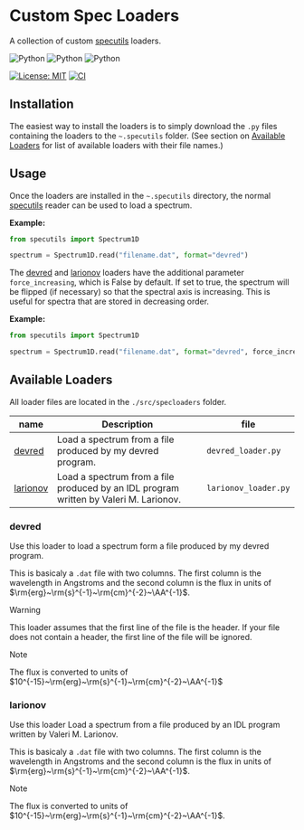 # Custom Spec Loaders

A collection of custom [specutils](https://specutils.readthedocs.io/en/stable/) loaders.

![Python](https://img.shields.io/badge/python-3.9-blue.svg)
![Python](https://img.shields.io/badge/python-3.10-blue.svg)
![Python](https://img.shields.io/badge/python-3.11-blue.svg)

[![License: MIT](https://img.shields.io/badge/License-MIT-yellow.svg)](https://opensource.org/licenses/MIT)
[![CI](https://github.com/mhallum/custom-spec-loaders/actions/workflows/ci.yml/badge.svg)](https://github.com/mhallum/custom-spec-loaders/actions/workflows/ci.yml)


## Installation

The easiest way to install the loaders is to simply download the `.py` files containing the loaders to the `~.specutils` folder. (See section on [Available Loaders](#available-loaders) for list of available loaders with their file names.)

## Usage
Once the loaders are installed in the `~.specutils` directory, the normal [specutils](https://specutils.readthedocs.io/en/stable/) reader can be used to load a spectrum.

**Example:**

```python
from specutils import Spectrum1D

spectrum = Spectrum1D.read("filename.dat", format="devred")
```

The [devred](#devred) and [larionov](#larionov) loaders have the additional parameter `force_increasing`, which is False by default. If set to true, the spectrum will be flipped (if necessary) so that the spectral axis is increasing. This is useful for spectra that are stored in decreasing order.

**Example:**

```python
from specutils import Spectrum1D

spectrum = Spectrum1D.read("filename.dat", format="devred", force_increasing=True)
```


## Available Loaders

All loader files are located in the `./src/specloaders` folder.

| name | Description | file |
| ------| -----| ---- |
| [devred](#devred) | Load a spectrum from a file produced by my devred program. | `devred_loader.py` |
| [larionov](#larionov) | Load a spectrum from a file produced by an IDL program written by Valeri M. Larionov. | `larionov_loader.py` |


### devred
Use this loader to load a spectrum form a file produced by my devred program.

This is basicaly a `.dat` file with two columns. The first column is the
wavelength in Angstroms and the second column is the flux in units of
$\rm{erg}~\rm{s}^{-1}~\rm{cm}^{-2}~\AA^{-1}$.

> [!WARNING]
> This loader assumes that the first line of the file is the header. If your file does not contain a header, the first line of the file will be ignored.

>[!NOTE]
>The flux is converted to units of $10^{-15}~\rm{erg}~\rm{s}^{-1}~\rm{cm}^{-2}~\AA^{-1}$

### larionov

Use this loader Load a spectrum from a file produced by an IDL program written by Valeri M. Larionov.

This is basicaly a `.dat` file with two columns. The first column is the
wavelength in Angstroms and the second column is the flux in units of $\rm{erg}~\rm{s}^{-1}~\rm{cm}^{-2}~\AA^{-1}$.

>[!NOTE]
>The flux is converted to units of $10^{-15}~\rm{erg}~\rm{s}^{-1}~\rm{cm}^{-2}~\AA^{-1}$.
